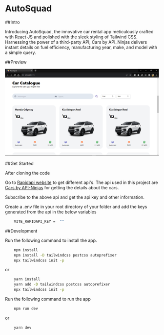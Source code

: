 # AutoSquad

##Intro

Introducing AutoSquad, the innovative car rental app meticulously crafted with React JS and polished with the sleek styling of Tailwind CSS. Harnessing the power of a third-party API, Cars by API_Ninjas delivers instant details on fuel efficiency, manufacturing year, make, and model with a simple query.

##Preview

![Test Image 3](/screenshot/Screenshot.png)

##Get Started

After cloning the code

Go to [Rapidapi website](https://rapidapi.com/hub) to get different api's. The api used in this project are [Cars by API-Ninjas](https://rapidapi.com/apininjas/api/cars-by-api-ninjas/) for getting the details about the cars.

Subscribe to the above api and get the api key and other information.

Create a .env file in your root directory of your folder and add the keys generated from the api in the below variables

```sh
    VITE_RAPIDAPI_KEY =  ""
```
##Development

Run the following command to install the app.

```sh
    npm install
    npm install -D tailwindcss postcss autoprefixer
    npx tailwindcss init -p
```

or 

```sh
    yarn install
    yarn add -D tailwindcss postcss autoprefixer
    npx tailwindcss init -p
```

Run the following command to run the app

```sh
    npm run dev
```

or

```sh
    yarn dev
```
